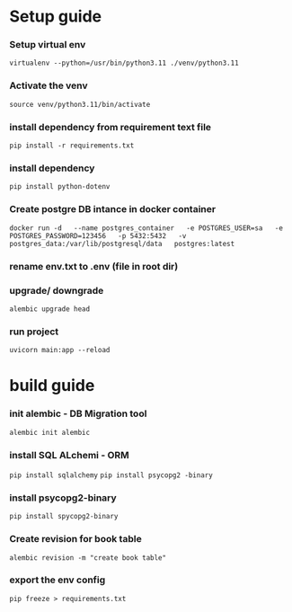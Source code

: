 # Setup guide

### Setup virtual env
```virtualenv --python=/usr/bin/python3.11 ./venv/python3.11```

### Activate the venv
```source venv/python3.11/bin/activate```

### install dependency from requirement text file
```pip install -r requirements.txt```

### install dependency
```pip install python-dotenv```

### Create postgre DB intance in docker container
```docker run -d   --name postgres_container   -e POSTGRES_USER=sa   -e POSTGRES_PASSWORD=123456   -p 5432:5432   -v postgres_data:/var/lib/postgresql/data   postgres:latest```

### rename env.txt to .env (file in root dir)

### upgrade/ downgrade
```alembic upgrade head```

### run project
```uvicorn main:app --reload```

# build guide

### init alembic - DB Migration tool
```alembic init alembic```

### install  SQL ALchemi - ORM
```pip install sqlalchemy```
```pip install psycopg2 -binary```

### install psycopg2-binary
```pip install spycopg2-binary```

### Create revision for book table
```alembic revision -m "create book table"```

### export the env config
```pip freeze > requirements.txt```